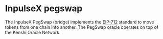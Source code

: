# InpulseX pegswap

The InpulseX PegSwap (bridge) implements the [EIP-712](https://eips.ethereum.org/EIPS/eip-712)
standard to move tokens from one chain into another. The PegSwap oracle operates on top of the
Kenshi Oracle Network.
